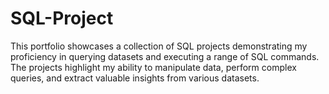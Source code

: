 # SQL-Project
This portfolio showcases a collection of SQL projects demonstrating my proficiency in querying datasets and executing a range of SQL commands. The projects highlight my ability to manipulate data, perform complex queries, and extract valuable insights from various datasets.
